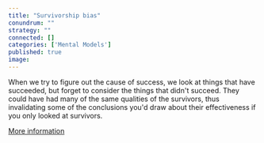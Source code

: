 ```yaml
---
title: "Survivorship bias"
conundrum: ""
strategy: ""
connected: []
categories: ['Mental Models']
published: true
image: 
---
```


When we try to figure out the cause of success, we look at things that have succeeded, but forget to consider the things that didn't succeed. They could have had many of the same qualities of the survivors, thus invalidating some of the conclusions you'd draw about their effectiveness if you only looked at survivors.

[More information](https://en.wikipedia.org/wiki/Survivorship_bias)


